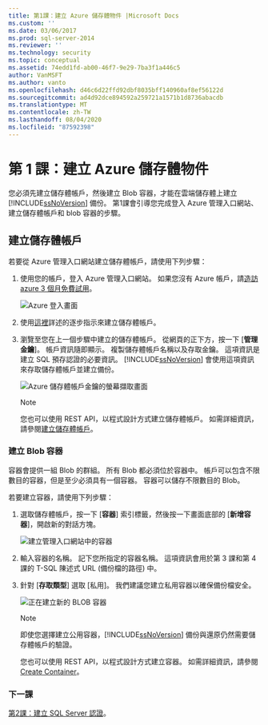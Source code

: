 ```yaml
---
title: 第1課：建立 Azure 儲存體物件 |Microsoft Docs
ms.custom: ''
ms.date: 03/06/2017
ms.prod: sql-server-2014
ms.reviewer: ''
ms.technology: security
ms.topic: conceptual
ms.assetid: 74edd1fd-ab00-46f7-9e29-7ba3f1a446c5
author: VanMSFT
ms.author: vanto
ms.openlocfilehash: d46c6d22ffd92dbf8035bff140960af8ef56122d
ms.sourcegitcommit: ad4d92dce894592a259721a1571b1d8736abacdb
ms.translationtype: MT
ms.contentlocale: zh-TW
ms.lasthandoff: 08/04/2020
ms.locfileid: "87592398"
---
```

# <a name="lesson-1-create-azure-storage-objects"></a>第 1 課：建立 Azure 儲存體物件
  您必須先建立儲存體帳戶，然後建立 Blob 容器，才能在雲端儲存體上建立 [!INCLUDE[ssNoVersion](../includes/ssnoversion-md.md)] 備份。 第1課會引導您完成登入 Azure 管理入口網站、建立儲存體帳戶和 blob 容器的步驟。  
  
## <a name="create-a-storage-account"></a>建立儲存體帳戶  
 若要從 Azure 管理入口網站建立儲存體帳戶，請使用下列步驟：  
  
1.  使用您的帳戶，登入 Azure 管理入口網站。 如果您沒有 Azure 帳戶，請[造訪 azure 3 個月免費試用](https://go.microsoft.com/fwlink/?LinkId=271927)。  
  
     ![Azure 登入畫面](../../2014/tutorials/media/windowazurelogin-backuptocloud.gif "Azure 登入畫面")  
  
2.  使用[這裡](https://go.microsoft.com/fwlink/?LinkId=271926)詳述的逐步指示來建立儲存體帳戶。  
  
3.  瀏覽至您在上一個步驟中建立的儲存體帳戶。 從網頁的正下方，按一下 [**管理金鑰**]。 帳戶資訊隨即顯示。 複製儲存體帳戶名稱以及存取金鑰。 這項資訊是建立 SQL 預存認證的必要資訊。 [!INCLUDE[ssNoVersion](../includes/ssnoversion-md.md)] 會使用這項資訊來存取儲存體帳戶並建立備份。  
  
     ![Azure 儲存體帳戶金鑰的螢幕擷取畫面](../../2014/tutorials/media/manageaccesskeys-backuptocloud.gif "Azure 儲存體帳戶金鑰的螢幕擷取畫面")  
  
    > [!NOTE]  
    >  您也可以使用 REST API，以程式設計方式建立儲存體帳戶。 如需詳細資訊，請參閱[建立儲存體帳戶](https://go.microsoft.com/fwlink/?LinkId=271928)。  
  
### <a name="create-a-blob-container"></a>建立 Blob 容器  
 容器會提供一組 Blob 的群組。 所有 Blob 都必須位於容器中。 帳戶可以包含不限數目的容器，但是至少必須具有一個容器。 容器可以儲存不限數目的 Blob。  
  
 若要建立容器，請使用下列步驟：  
  
1.  選取儲存體帳戶，按一下 [**容器**] 索引標籤，然後按一下畫面底部的 [**新增容器**]，開啟新的對話方塊。  
  
     ![建立管理入口網站中的容器](../../2014/tutorials/media/backuptocloud.gif "建立管理入口網站中的容器")  
  
2.  輸入容器的名稱。 記下您所指定的容器名稱。 這項資訊會用於第 3 課和第 4 課的 T-SQL 陳述式 URL (備份檔的路徑) 中。  
  
3.  針對 [**存取類型**] 選取 [私用]。 我們建議您建立私用容器以確保備份檔安全。  
  
     ![正在建立新的 BLOB 容器](../../2014/tutorials/media/backuptocloud-newblobcontainer.gif "正在建立新的 BLOB 容器")  
  
    > [!NOTE]  
    >  即使您選擇建立公用容器，[!INCLUDE[ssNoVersion](../includes/ssnoversion-md.md)] 備份與還原仍然需要儲存體帳戶的驗證。  
    >   
    >  您也可以使用 REST API，以程式設計方式建立容器。 如需詳細資訊，請參閱[Create Container](https://go.microsoft.com/fwlink/?LinkId=271946)。  
  
### <a name="next-lesson"></a>下一課  
 [第2課：建立 SQL Server 認證](../../2014/tutorials/lesson-2-create-a-sql-server-credential.md)。  
  
  
